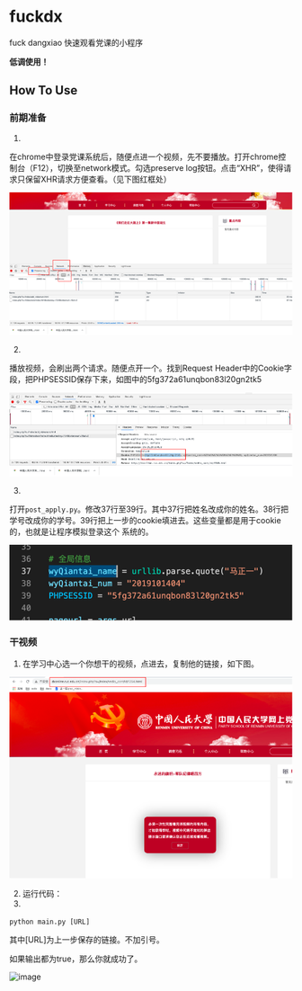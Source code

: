 # fuckdx
fuck dangxiao
快速观看党课的小程序

**低调使用！**

## How To Use

### 前期准备

1.

在chrome中登录党课系统后，随便点进一个视频，先不要播放。打开chrome控制台（F12），切换至network模式。勾选preserve log按钮。点击“XHR”，使得请求只保留XHR请求方便查看。（见下图红框处）

![image](figures/p1.png)

2.	

播放视频，会刷出两个请求。随便点开一个。找到Request Header中的Cookie字段，把PHPSESSID保存下来，如图中的5fg372a61unqbon83l20gn2tk5

![image](figures/p2.png)

3. 

打开```post_apply.py```。修改37行至39行。其中37行把姓名改成你的姓名。38行把学号改成你的学号。39行把上一步的cookie填进去。这些变量都是用于cookie的，也就是让程序模拟登录这个 系统的。

![image](figures/p3.png)

### 干视频

1.	在学习中心选一个你想干的视频，点进去，复制他的链接，如下图。

![image](figures/p4.png)

2.	运行代码：
3.	
```python main.py [URL]```

其中[URL]为上一步保存的链接。不加引号。

如果输出都为true，那么你就成功了。

![image](figures/p5.png)


